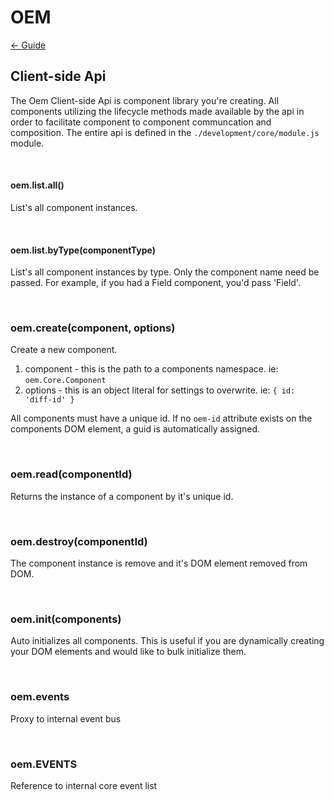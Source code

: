 # OEM

[&larr; Guide](./guide.md)

## Client-side Api
The Oem Client-side Api is component library you're creating. All components utilizing the lifecycle methods made available by the api in order to facilitate component to component communcation and composition. The entire api is defined in the `./development/core/module.js` module.

<br/>

#### oem.list.all()
List's all component instances.

<br/>

#### oem.list.byType(componentType)
List's all component instances by type. Only the component name need be passed. For example, if you had a Field component, you'd pass 'Field'.

<br/>

### oem.create(component, options)
Create a new component.

1. component - this is the path to a components namespace. ie: `oem.Core.Component`
1. options - this is an object literal for settings to overwrite. ie: `{ id: 'diff-id' }`

All components must have a unique id. If no `oem-id` attribute exists on the components DOM element, a guid is automatically assigned. 

<br/>

### oem.read(componentId)
Returns the instance of a component by it's unique id.

<br/>

### oem.destroy(componentId)
The component instance is remove and it's DOM element removed from DOM.

<br/>

### oem.init(components)
Auto initializes all components. This is useful if you are dynamically creating your DOM elements and would like to bulk initialize them.

<br/>

### oem.events
Proxy to internal event bus

<br/>

### oem.EVENTS
Reference to internal core event list